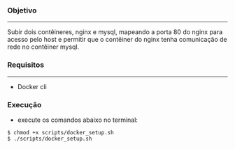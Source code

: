 ### Objetivo
---

Subir dois contêineres, nginx e mysql, mapeando a porta 80 do nginx para acesso pelo host e permitir que o contêiner do nginx tenha comunicação de rede no contêiner mysql. 

### Requisitos
---

* Docker cli


### Execução

* execute os comandos abaixo no terminal:
```
$ chmod +x scripts/docker_setup.sh
$ ./scripts/docker_setup.sh
```

